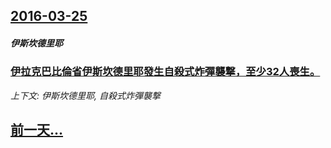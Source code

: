 ## [2016-03-25](/news/2016/03/25/index.md)

##### 伊斯坎德里耶
### [伊拉克巴比倫省伊斯坎德里耶發生自殺式炸彈襲撃，至少32人喪生。 ](/news/2016/03/25/伊拉克巴比倫省伊斯坎德里耶發生自殺式炸彈襲撃-至少32人喪生.md)
_上下文: 伊斯坎德里耶, 自殺式炸彈襲撃_

## [前一天...](/news/2016/03/24/index.md)

